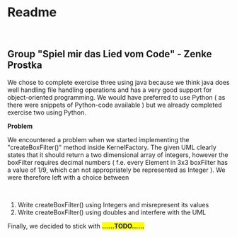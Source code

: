 <h1>Readme</h1> <br>
<h2>Group "Spiel mir das Lied vom Code" - Zenke Prostka </h2>

<p>
We chose to complete exercise three using java because we think java does well handling file 
handling operations and has a very good support for object-oriented programming. We would have 
preferred to use Python ( as there were snippets of Python-code available ) but we already 
completed exercise two using Python. 
</p>

<b>Problem</b> <br>
<p>
We encountered a problem when we started implementing the "createBoxFilter()" method inside KernelFactory. 
The given UML clearly states that it should return a two dimensional array of integers, 
however the boxFilter requires decimal numbers ( f.e. every Element in 3x3 boxFilter has a value of 1/9, 
which can not appropriately be represented as Integer ). We were therefore left with a choice between 
</p>
<br> 
<ol>
<li>Write createBoxFilter() using Integers and misrepresent its values </li>
<li>Write createBoxFilter() using doubles and interfere with the UML </li>
</ol>

<p>Finally, we decided to stick with <b style="background-color: yellow">......TODO......</b></p> 

